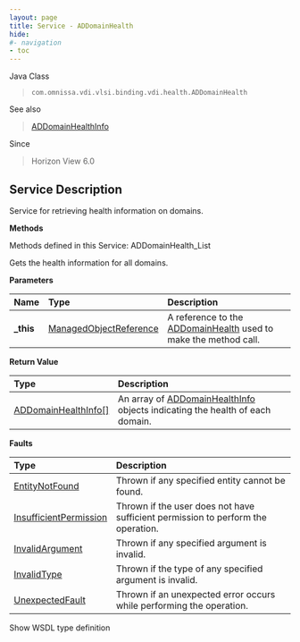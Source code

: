 ```yaml
---
layout: page
title: Service - ADDomainHealth
hide:
#- navigation
- toc
---
```








Java Class
> `com.omnissa.vdi.vlsi.binding.vdi.health.ADDomainHealth`

See also
> [ADDomainHealthInfo](vdi.health.ADDomainHealth.ADDomainHealthInfo.md)

Since
> Horizon View 6.0





## Service Description

Service for retrieving health information on domains.

**Methods**

Methods defined in this Service:
ADDomainHealth_List




Gets the health information for all domains.

**Parameters**

 Name | Type | Description
:---|:---|:---
**_this**| [ManagedObjectReference](vmodl.ManagedObjectReference.md)|  A reference to the [ADDomainHealth](vdi.health.ADDomainHealth.md) used to make the method call.



**Return Value**

Type | Description
:---|:---
[ADDomainHealthInfo[]](vdi.health.ADDomainHealth.ADDomainHealthInfo.md)| An array of [ADDomainHealthInfo](vdi.health.ADDomainHealth.ADDomainHealthInfo.md) objects indicating the health of each domain.



**Faults**

Type | Description
:---|:---
[EntityNotFound](vdi.fault.EntityNotFound.md)| Thrown if any specified entity cannot be found.
[InsufficientPermission](vdi.fault.InsufficientPermission.md)| Thrown if the user does not have sufficient permission to perform the operation.
[InvalidArgument](vdi.fault.InvalidArgument.md)| Thrown if any specified argument is invalid.
[InvalidType](vdi.fault.InvalidType.md)| Thrown if the type of any specified argument is invalid.
[UnexpectedFault](vdi.fault.UnexpectedFault.md)| Thrown if an unexpected error occurs while performing the operation.

Show WSDL type definition












 
